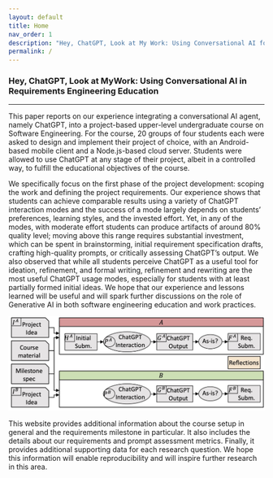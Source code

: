 ```yaml
---
layout: default
title: Home
nav_order: 1
description: "Hey, ChatGPT, Look at My Work: Using Conversational AI for Project Scoping and Requirement Engineering"
permalink: /
---
```


### Hey, ChatGPT, Look at MyWork: Using Conversational AI in Requirements Engineering Education

---

This paper reports on our experience integrating a conversational AI agent, namely ChatGPT, into a project-based upper-level undergraduate course on Software Engineering. For the course, 20 groups of four students each were asked to design and implement their project of choice, with an Android-based mobile client and a Node.js-based cloud server. Students were allowed to use ChatGPT at any stage of their project, albeit in a controlled way, to fulfill the
educational objectives of the course.

We specifically focus on the first phase of the project development: scoping the work and defining the project requirements. Our experience shows that students can achieve comparable results using a variety of ChatGPT interaction modes and the success of a mode largely depends on students’ preferences, learning styles, and the invested effort. Yet, in any of the modes, with moderate effort students can produce artifacts of around 80% quality level; moving above this range requires substantial investment, which can be spent in brainstorming, initial requirement specification drafts, crafting high-quality prompts, or critically assessing ChatGPT’s output. We also observed that while all students perceive ChatGPT as a useful tool for ideation, refinement, and formal writing, refinement and rewriting are the most useful ChatGPT usage modes, especially for students with at least partially formed initial ideas. We hope that our experience and lessons learned will be useful and will spark further discussions on the role of Generative AI in both software engineering education and work practices.

![image](/img/overview.jpg)
<!-- <img src="../img/overview.jpg" alt="overview" width="1674" height="604"> -->

This website provides additional information about the course setup in general and the requirements milestone in particular. It also includes the details about our requirements and prompt assessment metrics. Finally, it provides additional supporting data for each research question. We hope this information will enable reproducibility and will inspire further research in this area.